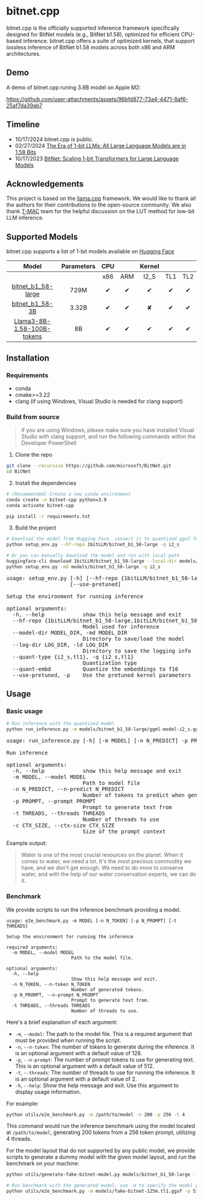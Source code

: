 # bitnet.cpp

bitnet.cpp is the officially supported inference framework specifically designed for BitNet models (e.g., BitNet b1.58), optimized for efficient CPU-based inference. bitnet.cpp offers a suite of optimized kernels, that support lossless inference of BitNet b1.58 models across both x86 and ARM architectures. 

## Demo

A demo of bitnet.cpp runing 3.8B model on Apple M2:

https://github.com/user-attachments/assets/96bfd877-73a4-4471-8af6-25af7da39ab7

## Timeline

- 10/17/2024 bitnet.cpp is public.
- 02/27/2024 [The Era of 1-bit LLMs: All Large Language Models are in 1.58 Bits](https://arxiv.org/abs/2402.17764)
- 10/17/2023 [BitNet: Scaling 1-bit Transformers for Large Language Models](https://arxiv.org/abs/2310.11453)

## Acknowledgements

This project is based on the [llama.cpp](https://github.com/ggerganov/llama.cpp) framework. We would like to thank all the authors for their contributions to the open-source community. We also thank [T-MAC](https://github.com/microsoft/T-MAC/) team for the helpful discussion on the LUT method for low-bit LLM inference.

## Supported Models

bitnet.cpp supports a list of 1-bit models available on [Hugging Face](https://huggingface.co/)

|       Model                                                                                              | Parameters |   CPU    |              | Kernel       |              |              |
| :----------------:                                                                                       | :-------:  | :------: | :----------: |:----------:  |:----------:  |:----------:  |
|                                                                                                          |            |   x86    |     ARM      |     I2_S     |     TL1      |      TL2     |
| [bitnet_b1_58-large](https://huggingface.co/1bitLLM/bitnet_b1_58-large)                                  |    729M    | &#10004; |   &#10004;   |   &#10004;   |   &#10004;   |   &#10004;   |
| [bitnet_b1_58-3B](https://huggingface.co/1bitLLM/bitnet_b1_58-3B)                                        |    3.32B   | &#10004; |   &#10004;   |   &#10008;   |   &#10004;   |   &#10004;   |
| [Llama3-8B-1.58-100B-tokens](https://huggingface.co/HF1BitLLM/Llama3-8B-1.58-100B-tokens)                |    8B      | &#10004; |   &#10004;   |   &#10004;   |   &#10004;   |   &#10004;   |

## Installation

### Requirements
- conda
- cmake>=3.22
- clang (if using Windows, Visual Studio is needed for clang support)

### Build from source

> if you are using Windows, please make sure you have installed Visual Studio with clang support, and run the following commands within the Developer PowerShell
1. Clone the repo
```bash
git clone --recursive https://github.com/microsoft/BitNet.git
cd BitNet
```
2. Install the dependencies
```bash
# (Recommended) Create a new conda environment
conda create -n bitnet-cpp python=3.9
conda activate bitnet-cpp

pip install -r requirements.txt
```
3. Build the project
```bash
# Download the model from Hugging Face, convert it to quantized gguf format, and build the project
python setup_env.py --hf-repo 1bitLLM/bitnet_b1_58-large -q i2_s

# Or you can manually download the model and run with local path
huggingface-cli download 1bitLLM/bitnet_b1_58-large --local-dir models/bitnet_b1_58-large 
python setup_env.py -md models/bitnet_b1_58-large -q i2_s
```
<pre>
usage: setup_env.py [-h] [--hf-repo {1bitLLM/bitnet_b1_58-large,1bitLLM/bitnet_b1_58-3B}] [--model-dir MODEL_DIR] [--log-dir LOG_DIR] [--quant-type {i2_s,tl1}] [--quant-embd]
                    [--use-pretuned]

Setup the environment for running inference

optional arguments:
  -h, --help            show this help message and exit
  --hf-repo {1bitLLM/bitnet_b1_58-large,1bitLLM/bitnet_b1_58-3B}, -hr {1bitLLM/bitnet_b1_58-large,1bitLLM/bitnet_b1_58-3B}
                        Model used for inference
  --model-dir MODEL_DIR, -md MODEL_DIR
                        Directory to save/load the model
  --log-dir LOG_DIR, -ld LOG_DIR
                        Directory to save the logging info
  --quant-type {i2_s,tl1}, -q {i2_s,tl1}
                        Quantization type
  --quant-embd          Quantize the embeddings to f16
  --use-pretuned, -p    Use the pretuned kernel parameters
</pre>
## Usage
### Basic usage
```bash
# Run inference with the quantized model
python run_inference.py -m models/bitnet_b1_58-large/ggml-model-i2_s.gguf -p "Water is"
```
<pre>
usage: run_inference.py [-h] [-m MODEL] [-n N_PREDICT] -p PROMPT [-t THREADS] [-c CTX_SIZE]

Run inference

optional arguments:
  -h, --help            show this help message and exit
  -m MODEL, --model MODEL
                        Path to model file
  -n N_PREDICT, --n-predict N_PREDICT
                        Number of tokens to predict when generating text
  -p PROMPT, --prompt PROMPT
                        Prompt to generate text from
  -t THREADS, --threads THREADS
                        Number of threads to use
  -c CTX_SIZE, --ctx-size CTX_SIZE
                        Size of the prompt context
</pre>

Example output:  
> Water is one of the most crucial resources on the planet. When it comes to water, we need a lot. It's the most precious commodity we have, and we don't get enough. We need to do more to conserve water, and with the help of our water conservation experts, we can do it.


### Benchmark
We provide scripts to run the inference benchmark providing a model.

```  
usage: e2e_benchmark.py -m MODEL [-n N_TOKEN] [-p N_PROMPT] [-t THREADS]  
   
Setup the environment for running the inference  
   
required arguments:  
  -m MODEL, --model MODEL  
                        Path to the model file. 
   
optional arguments:  
  -h, --help  
                        Show this help message and exit. 
  -n N_TOKEN, --n-token N_TOKEN  
                        Number of generated tokens. 
  -p N_PROMPT, --n-prompt N_PROMPT  
                        Prompt to generate text from. 
  -t THREADS, --threads THREADS  
                        Number of threads to use. 
```  
   
Here's a brief explanation of each argument:  
   
- `-m`, `--model`: The path to the model file. This is a required argument that must be provided when running the script.  
- `-n`, `--n-token`: The number of tokens to generate during the inference. It is an optional argument with a default value of 128.  
- `-p`, `--n-prompt`: The number of prompt tokens to use for generating text. This is an optional argument with a default value of 512.  
- `-t`, `--threads`: The number of threads to use for running the inference. It is an optional argument with a default value of 2.  
- `-h`, `--help`: Show the help message and exit. Use this argument to display usage information.  
   
For example:  
   
```sh  
python utils/e2e_benchmark.py -m /path/to/model -n 200 -p 256 -t 4  
```  
   
This command would run the inference benchmark using the model located at `/path/to/model`, generating 200 tokens from a 256 token prompt, utilizing 4 threads.  

For the model layout that do not supported by any public model, we provide scripts to generate a dummy model with the given model layout, and run the benchmark on your machine:

```bash
python utils/generate-fake-bitnet-model.py models/bitnet_b1_58-large --outfile models/fake-bitnet-125m.tl1.gguf --outtype tl1 --model-size 125M

# Run benchmark with the generated model, use -m to specify the model path, -p to specify the prompt processed, -n to specify the number of token to generate
python utils/e2e_benchmark.py -m models/fake-bitnet-125m.tl1.gguf -p 512 -n 128
```
